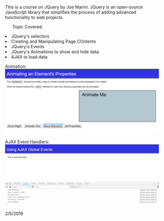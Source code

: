 This is a course on JQuery by Joe Marini.
JQuery is an open-source JavaScript library that simplifies the process of adding advanced functionality to web projects.

<ul>Topic Covered:</ul>
<li>JQuery's selectors</li>
<li>Creating and Manipulating Page COntents</li>
<li>JQuery's Events</li>
<li>JQuery's Animations to show and hide data</li>
<li>AJAX to load data</li>

Animation:
![](images/animate.PNG)

AJAX Event Handlers:
![](images/ajax.PNG)

2/5/2019